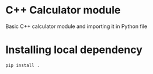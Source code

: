 # C++ Calculator module
Basic C++ calculator module and importing it in Python file

# Installing local dependency
```bash
pip install .
```